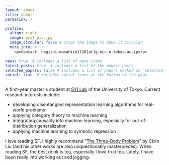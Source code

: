 ```yaml
---
layout: about
title: about
permalink: /

profile:
  align: right
  image: prof_pic.jpg
  image_circular: false # crops the image to make it circular
  more_info: >
    <p>Contact: negishi-masahiro1110[at]g.ecc.u-tokyo.ac.jp</p>

news: true  # includes a list of news items
latest_posts: true  # includes a list of the newest posts
selected_papers: false # includes a list of papers marked as "selected={true}"
social: true  # includes social icons at the bottom of the page
---
```


A first-year master's student at [SYI Lab](http://www.ms.k.u-tokyo.ac.jp/index.html) of the University of Tokyo. Current research interests include:
- developing disentangled representation learning algorithms for real-world problems
- applying category theory to machine learning
- integrating causality into machine learning, especially for out-of-distribution generalization
- applying machine learning to symbolic regression

I love reading SF. I highly recommend "[The Three-Body Problem](https://www.amazon.co.jp/Three-Body-Problem-Cixin-Liu/dp/178497157X)" by Cixin Liu (and his other works are also unquestionably masterpieces). When reading SF, the best drink is tea, especially I love fruit tea. Lately, I have been really into working out and jogging.
